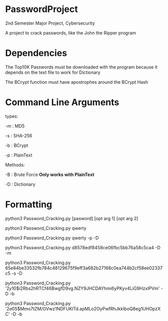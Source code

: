 # PasswordProject
2nd Semester Major Project, Cybersecurity

A project to crack passwords, like the John the Ripper program

# Dependencies
The Top10K Passwords must be downloaded with the program because it depends on the text file to work for Dictionary

The BCrypt function must have apostrophes around the BCrypt Hash

# Command Line Arguments
types:

-m : MD5

-s : SHA-256

-b : BCrypt

-p : PlainText

Methods:

-B : Brute Force **Only works with PlainText**

-D : Dictionary
# Formatting
python3 Password_Cracking.py [pasword] [opt arg 1] [opt arg 2]

python3 Password_Cracking.py qwerty

python3 Password_Cracking.py qwerty -p -D

python3 Password_Cracking.py d8578edf8458ce06fbc5bb76a58c5ca4 -D -m

python3 Password_Cracking.py 65e84be33532fb784c48129675f9eff3a682b27168c0ea744b2cf58ee02337c5 -s -D

python3 Password_Cracking.py '$2y$10$i2Rbs2hRTCf46BwgfD9vg.NZY9JHCDAYhmi6yPKyv4LiG9HzxlPVm' -D -b

python3 Password_Cracking.py '$2a$05$Mmo7tZM/GVwz1NDFUKlTd.apMLo2OyPwfRhJkklboQ8eg1UHOpzXC' -D -b
